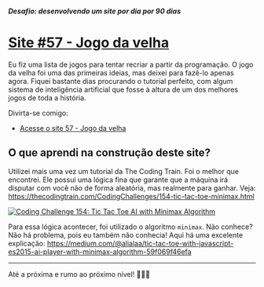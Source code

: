 ##### Desafio: desenvolvendo um site por dia por 90 dias 

# [Site #57 - Jogo da velha](https://www.dorlyneto.com/90sites/57-jogo-da-velha)

Eu fiz uma lista de jogos para tentar recriar a partir da programação. O jogo da velha foi uma das primeiras ideias, mas deixei para fazê-lo apenas agora. Fiquei bastante dias procurando o tutorial perfeito, com algum sistema de inteligência artificial que fosse à altura de um dos melhores jogos de toda a história. 

Divirta-se comigo:
* [Acesse o site 57 - Jogo da velha](https://www.dorlyneto.com/90sites/57-jogo-da-velha)

## O que aprendi na construção deste site?

Utilizei mais uma vez um tutorial da The Coding Train. Foi o melhor que encontrei. Ele possui uma lógica fina que garante que a máquina irá disputar com você não de forma aleatória, mas realmente para ganhar. Veja: https://thecodingtrain.com/CodingChallenges/154-tic-tac-toe-minimax.html

[![Coding Challenge 154: Tic Tac Toe AI with Minimax Algorithm](https://img.youtube.com/vi/trKjYdBASyQ/0.jpg)](https://www.youtube.com/watch?v=trKjYdBASyQ)

Para essa lógica acontecer, foi utilizado o algoritmo ```minimax```. Não conhece? Não há problema, pois eu também não conhecia! Aqui há uma excelente explicação: https://medium.com/@alialaa/tic-tac-toe-with-javascript-es2015-ai-player-with-minimax-algorithm-59f069f46efa

---

Até a próxima e rumo ao próximo nível! 🚀🚀🚀